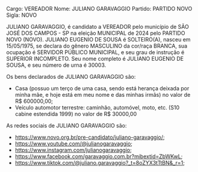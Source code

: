 Cargo: VEREADOR
Nome: JULIANO GARAVAGGIO
Partido: PARTIDO NOVO
Sigla: NOVO

JULIANO GARAVAGGIO, é candidato a VEREADOR pelo município de SÃO JOSÉ DOS CAMPOS - SP na eleição MUNICIPAL de 2024 pelo PARTIDO NOVO (NOVO).
JULIANO EUGENIO DE SOUSA é SOLTEIRO(A), nasceu em 15/05/1975, se declara do gênero MASCULINO da cor/raça BRANCA, sua ocupação é SERVIDOR PÚBLICO MUNICIPAL, e seu grau de instrução é SUPERIOR INCOMPLETO.
Seu nome completo é JULIANO EUGENIO DE SOUSA, e seu número de urna é 30003.

Os bens declarados de JULIANO GARAVAGGIO são: 
- Casa (possuo um terço de uma casa, sendo está herança deixada por minha mãe, e hoje está em meu nome e das minhas irmãs) no valor de R$ 600000,00;
- Veículo automotor terrestre: caminhão, automóvel, moto, etc. (S10 cabine estendida 1999) no valor de R$ 30000,00

As redes sociais de JULIANO GARAVAGGIO são:
- https://www.novo.org.br/pre-candidato/juliano-garavaggio/;
- https://www.youtube.com/@julianogaravaggio;
- https://www.instagram.com/julianogaravaggio;
- https://www.facebook.com/garavaggio.com.br?mibextid=ZbWKwL;
- https://www.tiktok.com/@juliano.garavaggio?_t=8oZYX3tTtBN&_r=1;